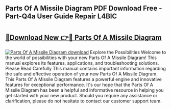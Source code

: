 ## Parts Of A Missile Diagram PDF Download Free - Part-Q4a User Guide Repair L4BlC

# <h2><a href="http://dflpmpz.blite.top/?on=Parts+Of+A+Missile+Diagram">🔗Download New 👉🔴 Parts Of A Missile Diagram</a></h2>

[![Parts Of A Missile Diagram download](https://i.imgur.com/lujVjoI.png)](http://dflpmpz.blite.top/?on=Parts+Of+A+Missile+Diagram)
Explore the Possibilities Welcome to the world of possibilities with your new Parts Of A Missile Diagram! This manual explores its features, applications, and troubleshooting solutions. Please Read Carefully This manual contains important information regarding the safe and effective operation of your new Parts Of A Missile Diagram. This Parts Of A Missile Diagram features a powerful engine and innovative features for exceptional performance. It's our hope that the Parts Of A Missile Diagram has been a helpful and informative resource in helping you get started with your new product. Should you require any assistance or clarification, please do not hesitate to contact our customer support team.
